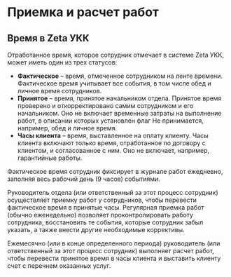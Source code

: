 # Приемка и расчет работ

## Время в Zeta УКК

Отработанное время, которое сотрудник отмечает в системе Zeta УКК, может иметь один из трех статусов:

* **Фактическое** – время, отмеченное сотрудником на ленте времени. Фактическое время учитывает все события, в том числе обед и личное время сотрудников.
* **Принятое** – время, принятое начальником отдела. Принятое время проверено и откорректировано самим сотрудником и его начальником. Оно не включает временные затраты на выполнение работ, в описании которых установлен флаг Не принимается, например, обед и личное время.
* **Часы клиента** – время, выставленное на оплату клиенту. Часы клиента включают только время, отработанное по договору с клиентом, и согласованное с ним. Оно не включает, например, гарантийные работы.

Фактическое время сотрудник фиксирует в журнале работ ежедневно, заполняя весь рабочий день \(9 часов\) событиями.

Руководитель отдела \(или ответственный за этот процесс сотрудник\) осуществляет приемку работ у сотрудников, чтобы перевести фактическое время в принятые часы. Регулярная приемка работ \(обычно еженедельно\) позволяет проконтролировать работу сотрудника, восстановить те события, которые сотрудник забыл указать, а также внести другие необходимые коррективы.

Ежемесячно \(или в конце определенного периода\) руководитель \(или ответственный за этот процесс сотрудник\) выполняет расчет работ, чтобы перевести принятое время в часы клиента и выставить клиенту счет с перечнем оказанных услуг.

